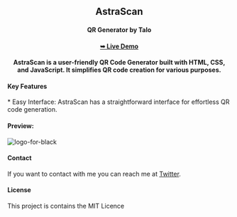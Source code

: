 <h2 align="center">AstraScan</h2>

  <h4 align="center">QR Generator by Talo</h4>

  <h4 align="center"><a href=""><strong>➥ Live Demo</strong></a></h4>

<h4 align="center">AstraScan is a user-friendly QR Code Generator built with HTML, CSS, and JavaScript. It simplifies QR code creation for various purposes.</a></h4>

<h4>Key Features</h4>
* Easy Interface:
AstraScan has a straightforward interface for effortless QR code generation.

#### Preview:

![logo-for-black](https://github.com/talobyte/AstraScan/assets/100890340/1a5b69bd-aea9-498f-ad21-2410dc65a5e9)

#### Contact

If you want to contact with me you can reach me at [Twitter](https://www.twitter.com/taloisik).

#### License

This project is contains the MIT Licence
